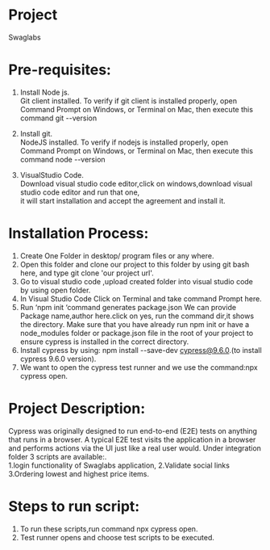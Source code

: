 # Project
Swaglabs

# Pre-requisites:

1.   Install Node js.\
      Git client installed. To verify if git client is installed properly, open Command Prompt on Windows, or Terminal on Mac, then execute this command git --version
3.   Install git.\
     NodeJS installed. To verify if nodejs is installed properly, open Command Prompt on Windows, or Terminal on Mac, then execute this command node --version
     
3.   VisualStudio Code.\
     Download visual studio code editor,click on windows,download visual studio code editor  and run that one,\
     it will start installation and accept the agreement and   install it.


# Installation Process:
1.  Create One Folder in desktop/ program files or any where.
2.  Open this folder and clone our project to this folder by using git bash here, and type git clone 'our project url'.
3.  Go to visual studio code ,upload created folder into visual studio code by using open folder.
4.  In Visual Studio Code Click on Terminal and take command Prompt here.
5.  Run  ‘npm init ‘command generates package.json
      We can provide Package name,author here.click on yes, run the command dir,it shows the directory.
      Make sure that you have already run npm init or have a node_modules folder or package.json file in the root of your project to ensure cypress is     installed in the correct directory.
5.  Install cypress by using: npm install --save-dev cypress@9.6.0.(to install cypress 9.6.0 version).
6.  We want to open the cypress test runner and we use the command:npx cypress open.
      
# Project Description:

Cypress was originally designed to run end-to-end (E2E) tests on anything that runs in a browser. A typical E2E test visits the application in a browser and performs actions via the UI just like a real user would.
Under integration folder 3 scripts are available:.\
1.login functionality of Swaglabs application,
2.Validate social links
3.Ordering lowest and highest price items.

# Steps to run script:
1. To run these scripts,run command npx cypress open.
2. Test runner opens and choose test scripts to be executed.


